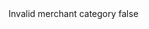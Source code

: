 <?xml version="1.0" encoding="UTF-8"?>
<CustomMetadata xmlns="http://soap.sforce.com/2006/04/metadata">
    <label>Invalid merchant category</label>
    <protected>false</protected>
</CustomMetadata>
